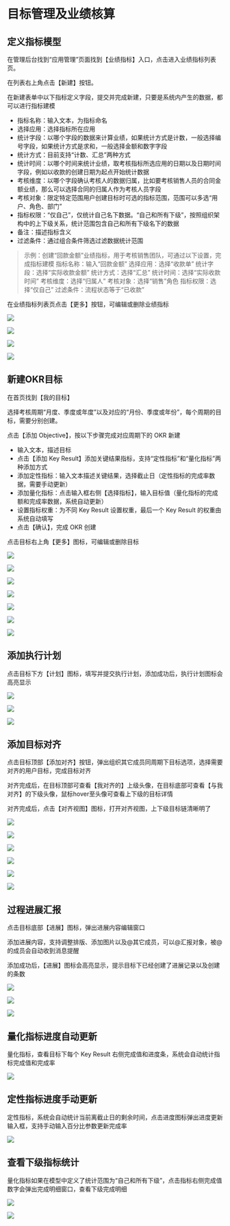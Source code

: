 # 目标管理及业绩核算

## 定义指标模型
在管理后台找到“应用管理”页面找到【业绩指标】入口，点击进入业绩指标列表页。

在列表右上角点击【新建】按钮。

在新建表单中以下指标定义字段，提交并完成新建，只要是系统内产生的数据，都可以进行指标建模
- 指标名称：输入文本，为指标命名
- 选择应用：选择指标所在应用
- 统计字段：以哪个字段的数据来计算业绩，如果统计方式是计数，一般选择编号字段，如果统计方式是求和，一般选择金额和数字字段
- 统计方式：目前支持“计数、汇总”两种方式
- 统计时间：以哪个时间来统计业绩，取考核指标所选应用的日期以及日期时间字段，例如以收款的创建日期为起点开始统计数据
- 考核维度：以哪个字段确认考核人的数据归属，比如要考核销售人员的合同金额业绩，那么可以选择合同的归属人作为考核人员字段
- 考核对象：限定特定范围用户创建目标时可选的指标范围，范围可以多选“用户、角色、部门”
- 指标权限：“仅自己”，仅统计自己名下数据。“自己和所有下级”，按照组织架构中的上下级关系，统计范围包含自己和所有下级名下的数据
- 备注：描述指标含义
- 过滤条件：通过组合条件筛选过滤数据统计范围

> 示例：创建“回款金额”业绩指标，用于考核销售团队，可通过以下设置，完成指标建模
> 指标名称：输入“回款金额”
> 选择应用：选择“收款单”
> 统计字段：选择“实际收款金额”
> 统计方式：选择“汇总”
> 统计时间：选择“实际收款时间”
> 考核维度：选择“归属人”
> 考核对象：选择“销售”角色
> 指标权限：选择“仅自己”
> 过滤条件：流程状态等于“已收款”

在业绩指标列表页点击【更多】按钮，可编辑或删除业绩指标

![](//swstatic.saleswork.cn/docs/usermanual/user-guide-154.png)

![](//swstatic.saleswork.cn/docs/usermanual/user-guide-155.png)

![](//swstatic.saleswork.cn/docs/usermanual/user-guide-156.png)

![](//swstatic.saleswork.cn/docs/usermanual/user-guide-157.png)

## 新建OKR目标
在首页找到【我的目标】

选择考核周期“月度、季度或年度”以及对应的“月份、季度或年份”，每个周期的目标，需要分别创建。

点击【添加 Objective】，按以下步骤完成对应周期下的 OKR 新建
- 输入文本，描述目标
- 点击【添加 Key Result】添加关键结果指标，支持“定性指标”和“量化指标”两种添加方式
- 添加定性指标：输入文本描述关键结果，选择截止日（定性指标的完成率数据，需要手动更新）
- 添加量化指标：点击输入框右侧【选择指标】，输入目标值（量化指标的完成额和完成率数据，系统自动更新）
- 设置指标权重：为不同 Key Result 设置权重，最后一个 Key Result 的权重由系统自动填写
- 点击【确认】，完成 OKR 创建

点击目标右上角【更多】图标，可编辑或删除目标

![](//swstatic.saleswork.cn/docs/usermanual/user-guide-158.png)

![](//swstatic.saleswork.cn/docs/usermanual/user-guide-159.png)

![](//swstatic.saleswork.cn/docs/usermanual/user-guide-160.png)

![](//swstatic.saleswork.cn/docs/usermanual/user-guide-161.png)

![](//swstatic.saleswork.cn/docs/usermanual/user-guide-162.png)

![](//swstatic.saleswork.cn/docs/usermanual/user-guide-163.png)

![](//swstatic.saleswork.cn/docs/usermanual/user-guide-164.png)

## 添加执行计划
点击目标下方【计划】图标，填写并提交执行计划，添加成功后，执行计划图标会高亮显示

![](//swstatic.saleswork.cn/docs/usermanual/user-guide-165.png)

![](//swstatic.saleswork.cn/docs/usermanual/user-guide-166.png)

![](//swstatic.saleswork.cn/docs/usermanual/user-guide-167.png)

## 添加目标对齐
点击目标顶部【添加对齐】按钮，弹出组织其它成员同周期下目标选项，选择需要对齐的用户目标，完成目标对齐

对齐完成后，在目标顶部可查看【我对齐的】上级头像，在目标底部可查看【与我对齐】的下级头像，鼠标hover至头像可查看上下级的目标详情

对齐完成后，点击【对齐视图】图标，打开对齐视图，上下级目标链清晰明了

![](//swstatic.saleswork.cn/docs/usermanual/user-guide-168.png)

![](//swstatic.saleswork.cn/docs/usermanual/user-guide-169.png)

![](//swstatic.saleswork.cn/docs/usermanual/user-guide-170.png)

![](//swstatic.saleswork.cn/docs/usermanual/user-guide-171.png)

![](//swstatic.saleswork.cn/docs/usermanual/user-guide-172.png)

![](//swstatic.saleswork.cn/docs/usermanual/user-guide-173.png)

## 过程进展汇报
点击目标底部【进展】图标，弹出进展内容编辑窗口

添加进展内容，支持调整排版、添加图片以及@其它成员，可以@汇报对象，被@的成员会自动收到消息提醒

添加成功后，【进展】图标会高亮显示，提示目标下已经创建了进展记录以及创建的条数

![](//swstatic.saleswork.cn/docs/usermanual/user-guide-174.png)

![](//swstatic.saleswork.cn/docs/usermanual/user-guide-175.png)

![](//swstatic.saleswork.cn/docs/usermanual/user-guide-176.png)

## 量化指标进度自动更新
量化指标，查看目标下每个 Key Result 右侧完成值和进度条，系统会自动统计指标完成值和完成率

![](//swstatic.saleswork.cn/docs/usermanual/user-guide-177.png)

## 定性指标进度手动更新
定性指标，系统会自动统计当前离截止日的剩余时间，点击进度图标弹出进度更新输入框，支持手动输入百分比参数更新完成率

![](//swstatic.saleswork.cn/docs/usermanual/user-guide-178.png)

## 查看下级指标统计
量化指标如果在模型中定义了统计范围为“自己和所有下级”，点击指标右侧完成值数字会弹出完成明细窗口，查看下级完成明细

![](//swstatic.saleswork.cn/docs/usermanual/user-guide-179.png)

![](//swstatic.saleswork.cn/docs/usermanual/user-guide-180.png)
